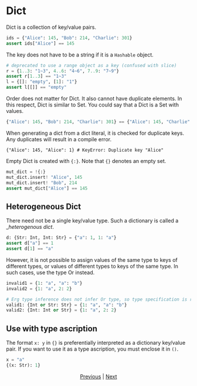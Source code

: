 # Dict

Dict is a collection of key/value pairs.

```python
ids = {"Alice": 145, "Bob": 214, "Charlie": 301}
assert ids["Alice"] == 145
```

The key does not have to be a string if it is a `Hashable` object.

```python
# deprecated to use a range object as a key (confused with slice)
r = {1..3: "1~3", 4..6: "4~6", 7..9: "7~9"}
assert r[1..3] == "1~3"
l = {[]: "empty", [1]: "1"}
assert l[[]] == "empty"
```

Order does not matter for Dict. It also cannot have duplicate elements. In this respect, Dict is similar to Set.
You could say that a Dict is a Set with values.

```python
{"Alice": 145, "Bob": 214, "Charlie": 301} == {"Alice": 145, "Charlie": 301, "Bob": 214}
```

When generating a dict from a dict literal, it is checked for duplicate keys.
Any duplicates will result in a compile error.

```python,compile_fail
{"Alice": 145, "Alice": 1} # KeyError: Duplicate key "Alice"
```

Empty Dict is created with `{:}`. Note that `{}` denotes an empty set.

```python
mut_dict = !{:}
mut_dict.insert! "Alice", 145
mut_dict.insert! "Bob", 214
assert mut_dict["Alice"] == 145
```

## Heterogeneous Dict

There need not be a single key/value type. Such a dictionary is called a __heterogenous dict_.

```python
d: {Str: Int, Int: Str} = {"a": 1, 1: "a"}
assert d["a"] == 1
assert d[1] == "a"
```

However, it is not possible to assign values of the same type to keys of different types, or values of different types to keys of the same type.
In such cases, use the type Or instead.

```python
invalid1 = {1: "a", "a": "b"}
invalid2 = {1: "a", 2: 2}

# Erg type inference does not infer Or type, so type specification is required
valid1: {Int or Str: Str} = {1: "a", "a": "b"}
valid2: {Int: Int or Str} = {1: "a", 2: 2}
```

## Use with type ascription

The format `x: y` in `{}` is preferentially interpreted as a dictionary key/value pair.
If you want to use it as a type ascription, you must enclose it in `()`.

```python
x = "a"
{(x: Str): 1}
```

<p align='center'>
    <a href='./10_array.md'>Previous</a> | <a href='./12_container_ownership.md'>Next</a>
</p>
